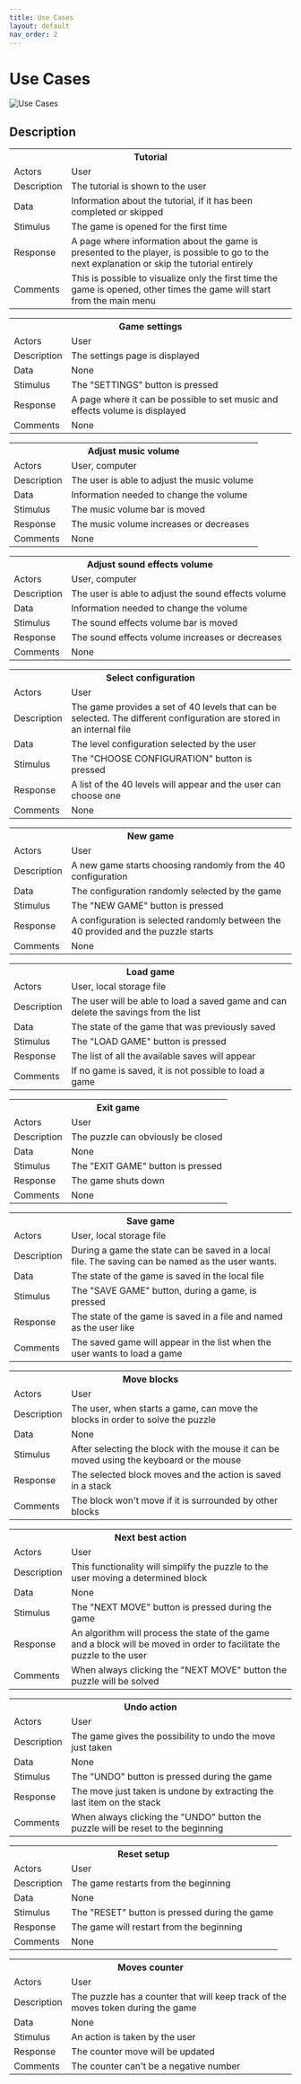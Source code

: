 ```yaml
---
title: Use Cases
layout: default
nav_order: 2
---
```


# Use Cases

![Use Cases]({{site.baseurl}}/assets/diagrams/use_case.svg)

## Description

<table>
    <tr>
        <th colspan="2"> Tutorial </th>
    </tr>
    <tr>
        <td>Actors</td>
        <td> User </td>
    </tr>
    <tr>
        <td>Description</td>
        <td> The tutorial is shown to the user </td>
    </tr>
    <tr>
        <td>Data</td>
        <td> Information about the tutorial, if it has been completed or skipped </td>
    </tr>
    <tr>
        <td>Stimulus</td>
        <td> The game is opened for the first time </td>
    </tr>
    <tr>
        <td>Response</td>
        <td> A page where information about the game is presented to the player, is possible to go to the next explanation or skip the tutorial entirely </td>
    </tr>
    <tr>
        <td>Comments</td>
        <td> This is possible to visualize only the first time the game is opened, other times the game will start from the main menu </td>
    </tr>
</table>


<table>
    <tr>
        <th colspan="2"> Game settings </th>
    </tr>
    <tr>
        <td>Actors</td>
        <td> User </td>
    </tr>
    <tr>
        <td>Description</td>
        <td> The settings page is displayed </td>
    </tr>
    <tr>
        <td>Data</td>
        <td> None </td>
    </tr>
    <tr>
        <td>Stimulus</td>
        <td> The "SETTINGS" button is pressed </td>
    </tr>
    <tr>
        <td>Response</td>
        <td> A page where it can be possible to set music and effects volume is displayed </td>
    </tr>
    <tr>
        <td>Comments</td>
        <td> None </td>
    </tr>
</table>

<table>
    <tr>
        <th colspan="2">Adjust music volume </th>
    </tr>
    <tr>
        <td>Actors</td>
        <td> User, computer </td>
    </tr>
    <tr>
        <td>Description</td>
        <td> The user is able to adjust the music volume </td>
    </tr>
    <tr>
        <td>Data</td>
        <td> Information needed to change the volume </td>
    </tr>
    <tr>
        <td>Stimulus</td>
        <td> The music volume bar is moved </td>
    </tr>
    <tr>
        <td>Response</td>
        <td> The music volume increases or decreases </td>
    </tr>
    <tr>
        <td>Comments</td>
        <td> None </td>
    </tr>
</table>

<table>
    <tr>
        <th colspan="2"> Adjust sound effects volume </th>
    </tr>
    <tr>
        <td>Actors</td>
        <td> User, computer </td>
    </tr>
    <tr>
        <td>Description</td>
        <td> The user is able to adjust the sound effects volume </td>
    </tr>
    <tr>
        <td>Data</td>
        <td> Information needed to change the volume </td>
    </tr>
    <tr>
        <td>Stimulus</td>
        <td> The sound effects volume bar is moved </td>
    </tr>
    <tr>
        <td>Response</td>
        <td> The sound effects volume increases or decreases </td>
    </tr>
    <tr>
        <td>Comments</td>
        <td> None </td>
    </tr>
</table>

<table>
    <tr>
        <th colspan="2"> Select configuration </th>
    </tr>
    <tr>
        <td>Actors</td>
        <td> User </td>
    </tr>
    <tr>
        <td>Description</td>
        <td> The game provides a set of 40 levels that can be selected. The different configuration are stored in an internal file  </td>
    </tr>
    <tr>
        <td>Data</td>
        <td> The level configuration selected by the user </td>
    </tr>
    <tr>
        <td>Stimulus</td>
        <td> The "CHOOSE CONFIGURATION" button is pressed </td>
    </tr>
    <tr>
        <td>Response</td>
        <td> A list of the 40 levels will appear and the user can choose one </td>
    </tr>
    <tr>
        <td>Comments</td>
        <td> None </td>
    </tr>
</table>

<table>
    <tr>
        <th colspan="2"> New game </th>
    </tr>
    <tr>
        <td>Actors</td>
        <td> User </td>
    </tr>
    <tr>
        <td>Description</td>
        <td> A new game starts choosing randomly from the 40 configuration </td>
    </tr>
    <tr>
        <td>Data</td>
        <td> The configuration randomly selected by the game </td>
    </tr>
    <tr>
        <td>Stimulus</td>
        <td> The "NEW GAME" button is pressed </td>
    </tr>
    <tr>
        <td>Response</td>
        <td> A configuration is selected randomly between the 40 provided and the puzzle starts </td>
    </tr>
    <tr>
        <td>Comments</td>
        <td> None </td>
    </tr>
</table>

<table>
    <tr>
        <th colspan="2"> Load game </th>
    </tr>
    <tr>
        <td>Actors</td>
        <td> User, local storage file  </td>
    </tr>
    <tr>
        <td>Description</td>
        <td> The user will be able to load a saved game and can delete the savings from the list  </td>
    </tr>
    <tr>
        <td>Data</td>
        <td> The state of the game that was previously saved </td>
    </tr>
    <tr>
        <td>Stimulus</td>
        <td> The "LOAD GAME" button is pressed </td>
    </tr>
    <tr>
        <td>Response</td>
        <td> The list of all the available saves will appear </td>
    </tr>
    <tr>
        <td>Comments</td>
        <td> If no game is saved, it is not possible to load a game </td>
    </tr>
</table>

<table>
    <tr>
        <th colspan="2"> Exit game </th>
    </tr>
    <tr>
        <td>Actors</td>
        <td> User </td>
    </tr>
    <tr>
        <td>Description</td>
        <td> The puzzle can obviously be closed </td>
    </tr>
    <tr>
        <td>Data</td>
        <td> None </td>
    </tr>
    <tr>
        <td>Stimulus</td>
        <td> The "EXIT GAME" button is pressed </td>
    </tr>
    <tr>
        <td>Response</td>
        <td> The game shuts down </td>
    </tr>
    <tr>
        <td>Comments</td>
        <td> None </td>
    </tr>
</table>

<table>
    <tr>
        <th colspan="2"> Save game </th>
    </tr>
    <tr>
        <td>Actors</td>
        <td> User, local storage file </td>
    </tr>
    <tr>
        <td>Description</td>
        <td> During a game the state can be saved in a local file. The saving can be named as the user wants. </td>
    </tr>
    <tr>
        <td>Data</td>
        <td> The state of the game is saved in the local file </td>
    </tr>
    <tr>
        <td>Stimulus</td>
        <td> The "SAVE GAME" button, during a game, is pressed </td>
    </tr>
    <tr>
        <td>Response</td>
        <td> The state of the game is saved in a file and named as the user like </td>
    </tr>
    <tr>
        <td>Comments</td>
        <td> The saved game will appear in the list when the user wants to load a game </td>
    </tr>
</table>


<table>
    <tr>
        <th colspan="2"> Move blocks </th>
    </tr>
    <tr>
        <td>Actors</td>
        <td> User </td>
    </tr>
    <tr>
        <td>Description</td>
        <td> The user, when starts a game, can move the blocks in order to solve the puzzle </td>
    </tr>
    <tr>
        <td>Data</td>
        <td> None </td>
    </tr>
    <tr>
        <td>Stimulus</td>
        <td> After selecting the block with the mouse it can be moved using the keyboard or the mouse </td>
    </tr>
    <tr>
        <td>Response</td>
        <td> The selected block moves and the action is saved in a stack </td>
    </tr>
    <tr>
        <td>Comments</td>
        <td> The block won't move if it is surrounded by other blocks </td>
    </tr>
</table>


<table>
    <tr>
        <th colspan="2"> Next best action  </th>
    </tr>
    <tr>
        <td>Actors</td>
        <td> User </td>
    </tr>
    <tr>
        <td>Description</td>
        <td> This functionality will simplify the puzzle to the user moving a determined block </td>
    </tr>
    <tr>
        <td>Data</td>
        <td> None </td>
    </tr>
    <tr>
        <td>Stimulus</td>
        <td> The "NEXT MOVE" button is pressed during the game </td>
    </tr>
    <tr>
        <td>Response</td>
        <td> An algorithm will process the state of the game and a block will be moved in order to facilitate the puzzle to the user </td>
    </tr>
    <tr>
        <td>Comments</td>
        <td> When always clicking the "NEXT MOVE" button the puzzle will be solved </td>
    </tr>
</table>


<table>
    <tr>
        <th colspan="2"> Undo action </th>
    </tr>
    <tr>
        <td>Actors</td>
        <td> User </td>
    </tr>
    <tr>
        <td>Description</td>
        <td> The game gives the possibility to undo the move just taken </td>
    </tr>
    <tr>
        <td>Data</td>
        <td> None </td>
    </tr>
    <tr>
        <td>Stimulus</td>
        <td> The "UNDO" button is pressed during the game </td>
    </tr>
    <tr>
        <td>Response</td>
        <td> The move just taken is undone by extracting the last item on the stack </td>
    </tr>
    <tr>
        <td>Comments</td>
        <td> When always clicking the "UNDO" button the puzzle will be reset to the beginning </td>
    </tr>
</table>


<table>
    <tr>
        <th colspan="2"> Reset setup   </th>
    </tr>
    <tr>
        <td>Actors</td>
        <td>User </td>
    </tr>
    <tr>
        <td>Description</td>
        <td>The game restarts from the beginning</td>
    </tr>
    <tr>
        <td>Data</td>
        <td> None </td>
    </tr>
    <tr>
        <td>Stimulus</td>
        <td>The "RESET" button is pressed during the game </td>
    </tr>
    <tr>
        <td>Response</td>
        <td> The game will restart from the beginning </td>
    </tr>
    <tr>
        <td>Comments</td>
        <td> None </td>
    </tr>

</table>


<table>
    <tr>
        <th colspan="2"> Moves counter </th>
    </tr>
    <tr>
        <td>Actors</td>
        <td> User </td>
    </tr>
    <tr>
        <td>Description</td>
        <td> The puzzle has a counter that will keep track of the moves token during the game </td>
    </tr>
    <tr>
        <td>Data</td>
        <td> None </td>
    </tr>
    <tr>
        <td>Stimulus</td>
        <td> An action is taken by the user </td>
    </tr>
    <tr>
        <td>Response</td>
        <td> The counter move will be updated </td>
    </tr>
    <tr>
        <td>Comments</td>
        <td> The counter can't be a negative number </td>
    </tr>
</table>
